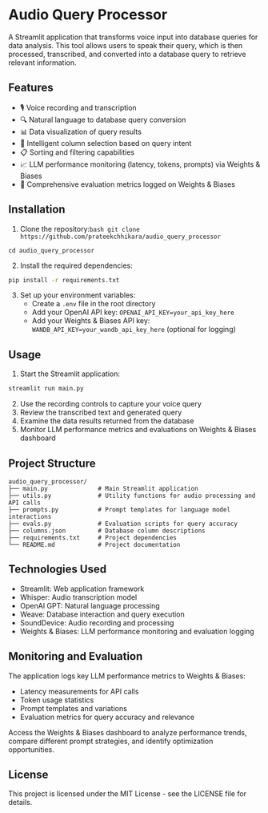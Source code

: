 # Audio Query Processor

A Streamlit application that transforms voice input into database queries for data analysis. This tool allows users to speak their query, which is then processed, transcribed, and converted into a database query to retrieve relevant information.

## Features

- 🎙️ Voice recording and transcription
- 🔍 Natural language to database query conversion
- 📊 Data visualization of query results
- 🧠 Intelligent column selection based on query intent
- 📋 Sorting and filtering capabilities
- 📈 LLM performance monitoring (latency, tokens, prompts) via Weights & Biases
- 🔬 Comprehensive evaluation metrics logged on Weights & Biases

## Installation

1. Clone the repository:```bash
git clone https://github.com/prateekchhikara/audio_query_processor```

```
cd audio_query_processor
```

2. Install the required dependencies:
```bash
pip install -r requirements.txt
```

3. Set up your environment variables:
   - Create a `.env` file in the root directory
   - Add your OpenAI API key: `OPENAI_API_KEY=your_api_key_here`
   - Add your Weights & Biases API key: `WANDB_API_KEY=your_wandb_api_key_here` (optional for logging)

## Usage

1. Start the Streamlit application:
```bash
streamlit run main.py
```

2. Use the recording controls to capture your voice query
3. Review the transcribed text and generated query
4. Examine the data results returned from the database
5. Monitor LLM performance metrics and evaluations on Weights & Biases dashboard

## Project Structure

```
audio_query_processor/
├── main.py              # Main Streamlit application
├── utils.py             # Utility functions for audio processing and API calls
├── prompts.py           # Prompt templates for language model interactions
├── evals.py             # Evaluation scripts for query accuracy
├── columns.json         # Database column descriptions
├── requirements.txt     # Project dependencies
└── README.md            # Project documentation
```

## Technologies Used

- Streamlit: Web application framework
- Whisper: Audio transcription model
- OpenAI GPT: Natural language processing
- Weave: Database interaction and query execution
- SoundDevice: Audio recording and processing
- Weights & Biases: LLM performance monitoring and evaluation logging

## Monitoring and Evaluation

The application logs key LLM performance metrics to Weights & Biases:
- Latency measurements for API calls
- Token usage statistics
- Prompt templates and variations
- Evaluation metrics for query accuracy and relevance

Access the Weights & Biases dashboard to analyze performance trends, compare different prompt strategies, and identify optimization opportunities.

## License

This project is licensed under the MIT License - see the LICENSE file for details.

